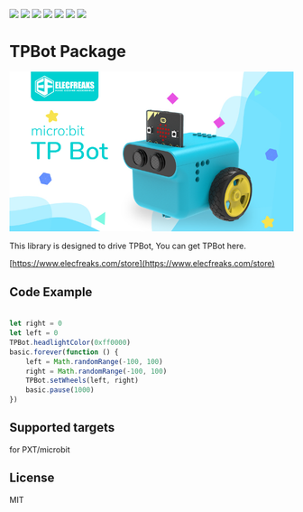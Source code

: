 ![](https://img.shields.io/badge/Plantfrom-Micro%3Abit-red) ![](https://img.shields.io/travis/com/elecfreaks/pxt-tpbot) ![](https://img.shields.io/github/v/release/elecfreaks/pxt-tpbot) ![](https://img.shields.io/github/last-commit/elecfreaks/pxt-tpbot) ![](https://img.shields.io/github/languages/top/elecfreaks/pxt-tpbot) ![](https://img.shields.io/github/issues/elecfreaks/pxt-tpbot) ![](https://img.shields.io/github/license/elecfreaks/pxt-tpbot) 

# TPBot Package

![](/images.png/)

This library is designed to drive TPBot, You can get TPBot here.

[https://www.elecfreaks.com/store](https://www.elecfreaks.com/store)

## Code Example
```JavaScript

let right = 0
let left = 0
TPBot.headlightColor(0xff0000)
basic.forever(function () {
    left = Math.randomRange(-100, 100)
    right = Math.randomRange(-100, 100)
    TPBot.setWheels(left, right)
    basic.pause(1000)
})

```
## Supported targets
for PXT/microbit

## License
MIT

